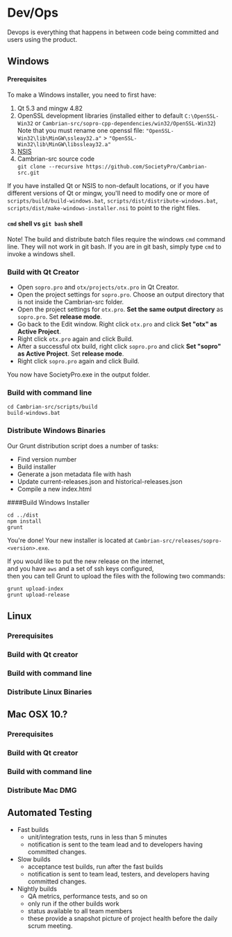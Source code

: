 # Dev/Ops
Devops is everything that happens in between code being committed and users using the product.
## Windows
#### Prerequisites
To make a Windows installer, you need to first have:
1. Qt 5.3 and mingw 4.82
2. OpenSSL development libraries
  (installed either to default `C:\OpenSSL-Win32` or `Cambrian-src/sopro-cpp-dependencies/win32/OpenSSL-Win32`)  
  Note that you must rename one openssl file: 
  `"OpenSSL-Win32\lib\MinGW\ssleay32.a"` > `"OpenSSL-Win32\lib\MinGW\libssleay32.a"`
3. [NSIS](http://nsis.sourceforge.net/Main_Page)
4. Cambrian-src source code  
  `git clone --recursive https://github.com/SocietyPro/Cambrian-src.git`

If you have installed Qt or NSIS to non-default locations, or if you have different versions of Qt or mingw, you'll need to modify one or more of `scripts/build/build-windows.bat`, `scripts/dist/distribute-windows.bat`, `scripts/dist/make-windows-installer.nsi` to point to the right files.

#### `cmd` shell vs `git bash` shell
Note! The build and distribute batch files require the windows `cmd` command line. They will not work in git bash. If you are in git bash, simply type `cmd` to invoke a windows shell.

### Build with Qt Creator
* Open `sopro.pro` and `otx/projects/otx.pro` in Qt Creator.
* Open the project settings for `sopro.pro`. Choose an output directory that is not inside the Cambrian-src folder.
* Open the project settings for `otx.pro`. **Set the same output directory** as `sopro.pro`. Set **release mode**.
* Go back to the Edit window. Right click `otx.pro` and click **Set "otx" as Active Project**.
* Right click `otx.pro` again and click Build.
* After a successful otx build, right click `sopro.pro` and click **Set "sopro" as Active Project**. Set **release mode**.
* Right click `sopro.pro` again and click Build.

You now have SocietyPro.exe in the output folder.

### Build with command line
    cd Cambrian-src/scripts/build
    build-windows.bat
### Distribute Windows Binaries

Our Grunt distribution script does a number of tasks:
* Find version number
* Build installer
* Generate a json metadata file with hash
* Update current-releases.json and historical-releases.json
* Compile a new index.html

####Build Windows Installer

    cd ../dist
    npm install
    grunt

You're done! Your new installer is located at `Cambrian-src/releases/sopro-<version>.exe`.

If you would like to put the new release on the internet,  
and you have `aws` and a set of ssh keys configured,  
then you can tell Grunt to upload the files with the following two commands:

    grunt upload-index
    grunt upload-release


## Linux
### Prerequisites
### Build with Qt creator

### Build with command line
### Distribute Linux Binaries

## Mac OSX 10.?
### Prerequisites
### Build with Qt creator
### Build with command line
### Distribute Mac DMG

## Automated Testing

* Fast builds 
  * unit/integration tests, runs in less than 5 minutes
  * notification is sent to the team lead and to developers having committed changes.
* Slow builds 
  * acceptance test builds, run after the fast builds 
  * notification is sent to team lead, testers, and developers having committed changes.
* Nightly builds 
  * QA metrics, performance tests, and so on
  * only run if the other builds work
  * status available to all team members
  * these provide a snapshot picture of project health before the daily scrum meeting.
